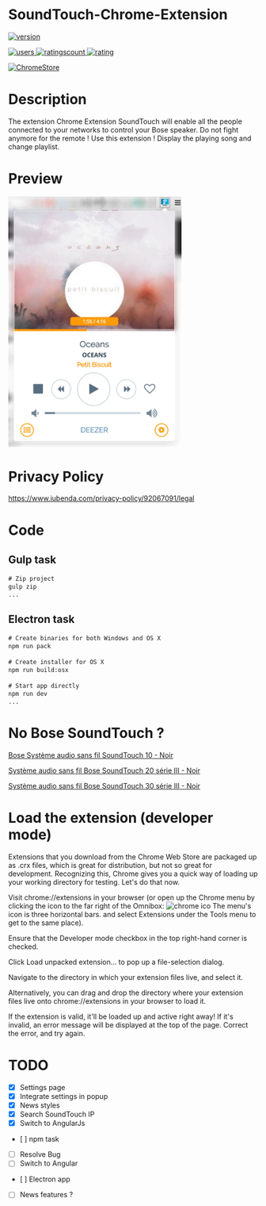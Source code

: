 # SoundTouch-Chrome-Extension

[![version](https://img.shields.io/chrome-web-store/v/gapfkijlllenhmgddoldcfedfiiakfgg.svg)](https://chrome.google.com/webstore/detail/soundtouch-chrome-extensi/gapfkijlllenhmgddoldcfedfiiakfgg)

[![users](https://img.shields.io/chrome-web-store/users/gapfkijlllenhmgddoldcfedfiiakfgg.svg)  ![ratingscount](https://img.shields.io/chrome-web-store/rating-count/gapfkijlllenhmgddoldcfedfiiakfgg.svg) ![rating](https://img.shields.io/chrome-web-store/rating/gapfkijlllenhmgddoldcfedfiiakfgg.svg) ](https://chrome.google.com/webstore/detail/soundtouch-chrome-extensi/gapfkijlllenhmgddoldcfedfiiakfgg)

[![ChromeStore](https://storage.googleapis.com/web-dev-uploads/image/WlD8wC6g8khYWPJUsQceQkhXSlv1/YT2Grfi9vEBa2wAPzhWa.png)](https://chrome.google.com/webstore/detail/soundtouch-chrome-extensi/gapfkijlllenhmgddoldcfedfiiakfgg)

# Description

The extension Chrome Extension SoundTouch will enable all the people connected to your networks to control your Bose speaker. Do not fight anymore for the remote ! Use this extension ! Display the playing song and change playlist.

# Preview

<img src="img/preview.jpg" width="350"/>

# Privacy Policy

https://www.iubenda.com/privacy-policy/92067091/legal

# Code

## Gulp task

```
# Zip project 
gulp zip
...
```

## Electron task

```
# Create binaries for both Windows and OS X
npm run pack

# Create installer for OS X
npm run build:osx

# Start app directly
npm run dev
...
```

# No Bose SoundTouch ?

[Bose Système audio sans fil SoundTouch 10 - Noir](http://www.amazon.fr/gp/product/B0117RGGDE/ref=as_li_tl?ie=UTF8&camp=1642&creative=19458&creativeASIN=B0117RGGDE&linkCode=as2&tag=aureli-21) <br>

[Système audio sans fil Bose SoundTouch 20 série III - Noir](http://www.amazon.fr/gp/product/B0117RGP58/ref=as_li_tl?ie=UTF8&camp=1642&creative=19458&creativeASIN=B0117RGP58&linkCode=as2&tag=aureli-21) <br>

[Système audio sans fil Bose SoundTouch 30 série III - Noir](http://www.amazon.fr/gp/product/B0117RGXLE/ref=as_li_tl?ie=UTF8&camp=1642&creative=19458&creativeASIN=B0117RGXLE&linkCode=as2&tag=aureli-21) <br>

# Load the extension (developer mode)

Extensions that you download from the Chrome Web Store are packaged up as .crx files, which is great for distribution, but not so great for development. Recognizing this, Chrome gives you a quick way of loading up your working directory for testing. Let's do that now.

Visit chrome://extensions in your browser (or open up the Chrome menu by clicking the icon to the far right of the Omnibox: ![chrome ico](https://developer.chrome.com/static/images/hotdogmenu.png) The menu's icon is three horizontal bars. and select Extensions under the Tools menu to get to the same place).

Ensure that the Developer mode checkbox in the top right-hand corner is checked.

Click Load unpacked extension… to pop up a file-selection dialog.

Navigate to the directory in which your extension files live, and select it.

Alternatively, you can drag and drop the directory where your extension files live onto chrome://extensions in your browser to load it.

If the extension is valid, it'll be loaded up and active right away! If it's invalid, an error message will be displayed at the top of the page. Correct the error, and try again.

# TODO

- [x] Settings page
- [x] Integrate settings in popup
- [x] News styles
- [x] Search SoundTouch IP
- [x] Switch to AngularJs
- [ ] npm task
- [ ] Resolve Bug
- [ ] Switch to Angular
- [ ] Electron app
- [ ] News features ?
